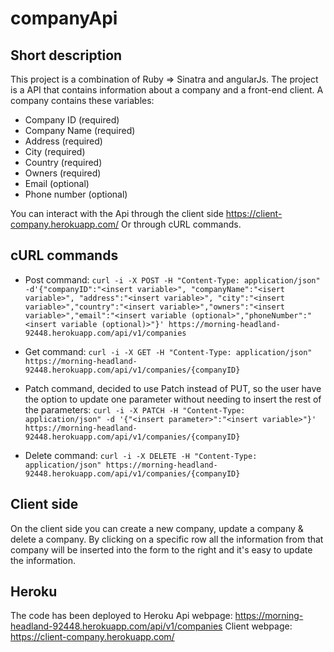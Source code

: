 # companyApi

## Short description
This project is a combination of Ruby => Sinatra and angularJs.
The project is a API that contains information about a company and a front-end client.
A company contains these variables:
* Company ID (required)
* Company Name (required)
* Address (required)
* City (required)
* Country (required)
* Owners (required)
* Email (optional)
* Phone number (optional)


You can interact with the Api through the client side https://client-company.herokuapp.com/
Or through cURL commands.

## cURL commands
* Post command: `curl -i -X POST -H "Content-Type: application/json" -d'{"companyID":"<insert variable>", "companyName":"<isert variable>", "address":"<insert variable>", "city":"<insert variable>","country":"<insert variable>","owners":"<insert variable>","email":"<insert variable (optional>","phoneNumber":"<insert variable (optional)>"}' https://morning-headland-92448.herokuapp.com/api/v1/companies`

* Get command: `curl -i -X GET -H "Content-Type: application/json" https://morning-headland-92448.herokuapp.com/api/v1/companies/{companyID}`

* Patch command, decided to use Patch instead of PUT, so the user have the option to update one parameter without needing to insert the rest of the parameters: `curl -i -X PATCH -H "Content-Type: application/json" -d '{"<insert parameter>":"<insert variable>"}' https://morning-headland-92448.herokuapp.com/api/v1/companies/{companyID}`

* Delete command: `curl -i -X DELETE -H "Content-Type: application/json" https://morning-headland-92448.herokuapp.com/api/v1/companies/{companyID}`

## Client side
On the client side you can create a new company, update a company & delete a company.
By clicking on a specific row all the information from that company will be inserted into the form to the right and it's easy to update the information.

## Heroku
The code has been deployed to Heroku
Api webpage: https://morning-headland-92448.herokuapp.com/api/v1/companies
Client webpage: https://client-company.herokuapp.com/
